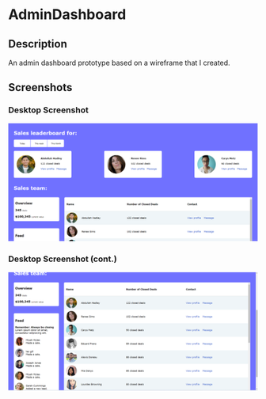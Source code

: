 # AdminDashboard

## Description
An admin dashboard prototype based on a wireframe that I created.

## Screenshots

### Desktop Screenshot
![Screenshot Destkop Part 1](./screenshots/screenshot1.png)

### Desktop Screenshot (cont.)
![Screenshot Destktop Part 2](./screenshots/screenshot2.png)